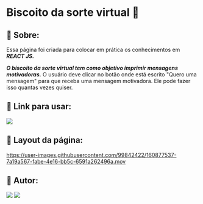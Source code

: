 # Biscoito da sorte virtual :fortune_cookie:
## :round_pushpin: Sobre:
Essa página foi criada para colocar em prática os conhecimentos em ***REACT JS.***

***O biscoito da sorte virtual tem como objetivo imprimir mensagens motivadoras.*** O usuário deve clicar no botão onde está escrito "Quero uma mensagem" para que receba uma mensagem motivadora. Ele pode fazer isso quantas vezes quiser.

## :round_pushpin: Link para usar: 
<div> 
 <a href="https://biscoitodasorte.vercel.app/"><img src="https://img.shields.io/badge/vercel-%23000000.svg?style=for-the-badge&logo=vercel&logoColor=white"><a/>
</div>

## :round_pushpin: Layout da página: 
https://user-images.githubusercontent.com/99842422/160877537-7a19a567-fabe-4e16-bb5c-6591a262496a.mov


## :round_pushpin: Autor:  
 <div>  
  <a href = "layanenu@gmail.com"><img src="https://img.shields.io/badge/-Gmail-%23333?style=for-the-badge&logo=gmail&logoColor=white" target="_blank"></a>
  <a href="https://www.linkedin.com/in/layanenu/" target="_blank"><img src="https://img.shields.io/badge/-LinkedIn-%230077B5?style=for-the-badge&logo=linkedin&logoColor=white" target="_blank"></a> 
</div>
